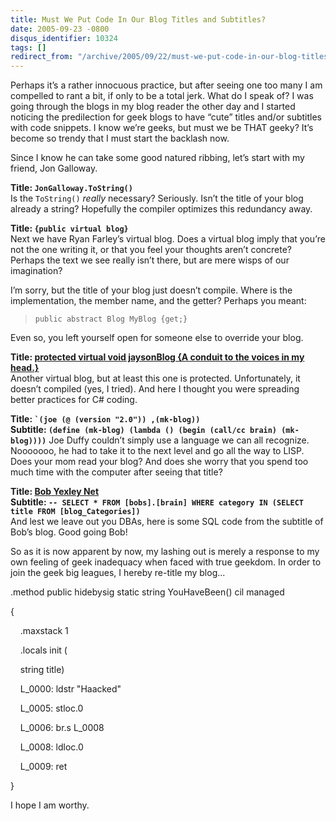 ```yaml
---
title: Must We Put Code In Our Blog Titles and Subtitles?
date: 2005-09-23 -0800
disqus_identifier: 10324
tags: []
redirect_from: "/archive/2005/09/22/must-we-put-code-in-our-blog-titles-and-subtitles.aspx/"
---
```


Perhaps it’s a rather innocuous practice, but after seeing one too many
I am compelled to rant a bit, if only to be a total jerk. What do I
speak of? I was going through the blogs in my blog reader the other day
and I started noticing the predilection for geek blogs to have “cute”
titles and/or subtitles with code snippets. I know we’re geeks, but must
we be THAT geeky? It’s become so trendy that I must start the backlash
now.

Since I know he can take some good natured ribbing, let’s start with my
friend, Jon Galloway.

**Title: `JonGalloway.ToString()`**\
 Is the `ToString()` *really* necessary? Seriously. Isn’t the title of
your blog already a string? Hopefully the compiler optimizes this
redundancy away.

**Title: `{public virtual blog}`**\
 Next we have Ryan Farley’s virtual blog. Does a virtual blog imply that
you’re not the one writing it, or that you feel your thoughts aren’t
concrete? Perhaps the text we see really isn’t there, but are mere wisps
of our imagination?

I’m sorry, but the title of your blog just doesn’t compile. Where is the
implementation, the member name, and the getter? Perhaps you meant:

> `public abstract Blog MyBlog {get;}`

Even so, you left yourself open for someone else to override your blog.

**Title: [protected virtual void jaysonBlog {A conduit to the voices in
my head.}](http://jaysonknight.com/blog/default.aspx)**\
 Another virtual blog, but at least this one is protected.
Unfortunately, it doesn’t compiled (yes, I tried). And here I thought
you were spreading better practices for C\# coding.

**Title: `` `(joe (@ (version "2.0")) ,(mk-blog)) ``**\
 **Subtitle:
`(define (mk-blog) (lambda () (begin (call/cc brain) (mk-blog))))`** Joe
Duffy couldn’t simply use a language we can all recognize. Nooooooo, he
had to take it to the next level and go all the way to LISP. Does your
mom read your blog? And does she worry that you spend too much time with
the computer after seeing that title?

**Title: [Bob Yexley Net](http://yexley.net/blogs/bob/default.aspx)**\
 **Subtitle:
`-- SELECT * FROM [bobs].[brain] WHERE category IN (SELECT title FROM [blog_Categories])`**\
 And lest we leave out you DBAs, here is some SQL code from the subtitle
of Bob’s blog. Good going Bob!

So as it is now apparent by now, my lashing out is merely a response to
my own feeling of geek inadequacy when faced with true geekdom. In order
to join the geek big leagues, I hereby re-title my blog...

.method public hidebysig static string YouHaveBeen() cil managed

{

    .maxstack 1

    .locals init (

    string title)

    L\_0000: ldstr "Haacked"

    L\_0005: stloc.0

    L\_0006: br.s L\_0008

    L\_0008: ldloc.0

    L\_0009: ret

}

I hope I am worthy.

